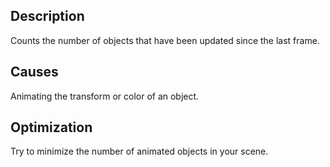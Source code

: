## Description
Counts the number of objects that have been updated since the last frame.

## Causes
Animating the transform or color of an object.

## Optimization
Try to minimize the number of animated objects in your scene.
